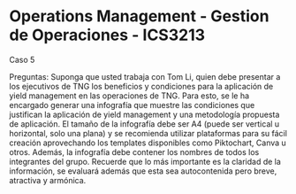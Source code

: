 # Operations Management - Gestion de Operaciones - ICS3213





Caso 5

Preguntas:
Suponga que usted trabaja con Tom Li, quien debe presentar a los ejecutivos de TNG los beneficios y condiciones para la aplicación de yield management en las operaciones de TNG. Para esto, se le ha encargado generar una infografía que muestre las condiciones que justifican la aplicación de yield management y una metodología propuesta de aplicación.
El tamaño de la infografía debe ser A4 (puede ser vertical u horizontal, solo una plana) y se recomienda utilizar plataformas para su fácil creación aprovechando los templates disponibles como Piktochart, Canva u otros. Además, la infografía debe contener los nombres de todos los integrantes del grupo.
Recuerde que lo más importante es la claridad de la información, se evaluará además que esta sea autocontenida pero breve, atractiva y armónica.













